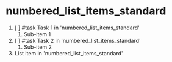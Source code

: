 # numbered_list_items_standard

1. [ ] #task Task 1 in 'numbered_list_items_standard'
    1. Sub-item 1
2. [ ] #task Task 2 in 'numbered_list_items_standard'
    1. Sub-item 2
3. List item in 'numbered_list_items_standard'
